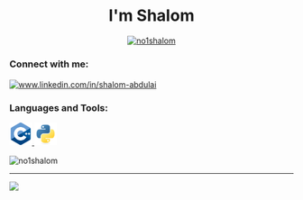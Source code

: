 <h1 align="center">I'm Shalom</h1>

<p align="middle"> <a href="https://github.com/ryo-ma/github-profile-trophy"><img src="https://github-profile-trophy.vercel.app/?username=no1shalom" alt="no1shalom" /></a> </p>

<h3 align="left">Connect with me:</h3>
<p align="left">
<a href="https://linkedin.com/in/www.linkedin.com/in/shalom-abdulai" target="blank"><img align="center" src="https://raw.githubusercontent.com/rahuldkjain/github-profile-readme-generator/master/src/images/icons/Social/linked-in-alt.svg" alt="www.linkedin.com/in/shalom-abdulai" height="30" width="40" /></a>
</p>

<h3 align="left">Languages and Tools:</h3>
<p align="left"> <a href="https://www.w3schools.com/cpp/" target="_blank" rel="noreferrer"> <img src="https://raw.githubusercontent.com/devicons/devicon/master/icons/cplusplus/cplusplus-original.svg" alt="cplusplus" width="40" height="40"/> </a> <a href="https://www.python.org" target="_blank" rel="noreferrer"> <img src="https://raw.githubusercontent.com/devicons/devicon/master/icons/python/python-original.svg" alt="python" width="40" height="40"/> </a></p>

<p><img align="center" src="https://github-readme-stats.vercel.app/api/top-langs?username=no1shalom&show_icons=true&locale=en&layout=compact" alt="no1shalom" /></p>

---
[![](https://visitcount.itsvg.in/api?id=no1shalom&icon=0&color=0)](https://visitcount.itsvg.in)

<!-- Proudly created with GPRM ( https://gprm.itsvg.in ) -->
